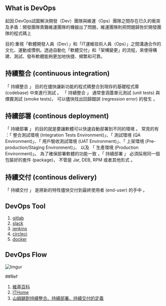 ## What is DevOps

起因:DevOps試圖解決開發（Dev）團隊與維運（Ops）團隊之間存在已久的衝突及矛盾：開發團隊責難維運團隊的機器出了問題，維運團隊則把問題歸咎於開發團隊的程式碼上

目的:重視「軟體開發人員（Dev）」和「IT運維技術人員（Ops）」之間溝通合作的文化、運動或慣例。透過自動化「軟體交付」和「架構變更」的流程，來使得構建、測試、發布軟體能夠更加地快捷、頻繁和可靠。

## 持續整合 (continuous integration)

「 持續整合 」 目的在儘快讓新功能的程式碼整合到現存的基礎程式庫 (codebase) 中來進行測試 。
「 持續整合 」 通常會涵蓋單元測試 (unit tests) 與煙霧測試 (smoke tests)， 可以儘快找出回歸錯誤 (regression error) 的發生 。

## 持續部署 (continous deployment)

「 持續部署 」 的目的就是要讓軟體可以快速自動部署到不同的環境 。 常見的有 ：「 整合測試環境 (Integration Tests Environment)」、「 測試環境 (QA Environment)」、「 用戶驗收測試環境 (UAT Environment)」、「 上架環境 (Pre-production/Staging Environment)」、 以及 「 生產環境 (Production Environment)」。
為了確保部署軟體的功能一致 ，「 持續部署 」 必須採用同一個包裝好的套件 (package)， 不管是 Jar, DEB, RPM 或者其他形式 。

## 持續交付 (continous delivery)

「 持續交付 」 是將新的特性儘快交付到最終使用者 (end-user) 的手中 。

## DevOps Tool

1. [gitlab](https://about.gitlab.com/)
2. [slack](https://slack.com/)
3. [jenkins](https://jenkins.io/)
4. [circleci](https://circleci.com/)
5. [docker](https://www.docker.com/)
## DevOps Flow

![Imgur](http://i.imgur.com/Yk2ehC9.jpg)


##Ref
1. [維基百科](https://zh.wikipedia.org/wiki/DevOps)
2. [ITHome](http://www.ithome.com.tw/news/96861)
3. [山姆鍋對持續整合、持續部署、持續交付的定義](https://samkuo.me/post/2013/10/continuous-integration-deployment-delivery/)
